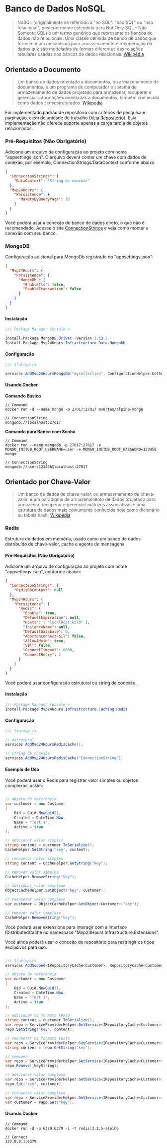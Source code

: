 # Banco de Dados NoSQL
>NoSQL (originalmente se referindo a "no SQL": "não SQL" ou "não relacional", posteriormente estendido para Not Only SQL - Não Somente SQL) é um termo genérico que representa os bancos de dados não relacionais. Uma classe definida de banco de dados que fornecem um mecanismo para armazenamento e recuperação de dados que são modelados de formas diferentes das relações tabulares usadas nos bancos de dados relacionais. [Wikipédia](https://pt.wikipedia.org/wiki/NoSQL)

## Orientado a Documento
> Um banco de dados orientado a documentos, ou armazenamento de documentos, é um programa de computador e sistema de armazenamento de dados projetado para armazenar, recuperar e gerenciar informações orientadas a documentos, também conhecido como dados semiestruturados. [Wikipedia](https://en.wikipedia.org/wiki/Document-oriented_database)

Foi implementado padrão de repositório com critérios de pesquisa e paginação, além de unidade de trabalho ([Veja Repositório](pt-br/database/use-repository)). Esta implementação não oferece suporte apenas a carga tardia de objetos relacionados. 

### Pré-Requisitos (Não Obrigatório)
Adicione um arquivo de configuração ao projeto com nome "appsettings.json". O arquivo deverá conter um chave com dados de conexão, por exemplo, ConnectionStrings/DataContext conforme abaixo:
```json
{
  "ConnectionStrings": {
    "DataContext": "String de conexão"
  },
  "Mvp24Hours": {
    "Persistence": {
      "MaxQtyByQueryPage": 30
    }
  }
}
```
Você poderá usar a conexão de banco de dados direto, o que não é recomendado. Acesse o site [ConnectionStrings](https://www.connectionstrings.com/) e veja como montar a conexão com seu banco.

### MongoDB
Configuração adicional para MongoDb registrado no "appsettings.json":
```json
{
  "Mvp24Hours": {
    "Persistence": {
      "MongoDb": {
        "EnableTls": false,
        "EnableTransaction": false
      }
    }
  }
}
```

#### Instalação
```csharp
/// Package Manager Console >

Install-Package MongoDB.Driver -Version 2.13.2
Install-Package Mvp24Hours.Infrastructure.Data.MongoDb
```
#### Configuração
```csharp
/// Startup.cs

services.AddMvp24HoursMongoDb("mycollection", ConfigurationHelper.GetSettings("ConnectionStrings:DataContext"));

```

#### Usando Docker
**Comando Básico**
```
// Command
docker run -d --name mongo -p 27017:27017 mvertes/alpine-mongo

// ConnectionString
mongodb://localhost:27017

```

**Comando para Banco com Senha**
```
// Command
docker run --name mongodb -p 27017:27017 -e MONGO_INITDB_ROOT_USERNAME=user -e MONGO_INITDB_ROOT_PASSWORD=123456 mongo

// ConnectionString
mongodb://user:123456@localhost:27017

```

## Orientado por Chave-Valor
> Um banco de dados de chave-valor, ou armazenamento de chave-valor, é um paradigma de armazenamento de dados projetado para armazenar, recuperar e gerenciar matrizes associativas e uma estrutura de dados mais comumente conhecida hoje como dicionário ou tabela hash. [Wikipédia](https://pt.wikipedia.org/wiki/Banco_de_dados_de_chave-valor)

### Redis
Estrutura de dados em memória, usado como um banco de dados distribuído de chave-valor, cache e agente de mensagens.

#### Pré-Requisitos (Não Obrigatório)
Adicione um arquivo de configuração ao projeto com nome "appsettings.json", conforme abaixo:
```json
{
  "ConnectionStrings": {
    "RedisDbContext": null
  },
  "Mvp24Hours": {
    "Persistence": {
      "Redis": {
        "Enable": true,
        "DefaultExpiration": null,
        "Hosts": [ "localhost:6379" ],
        "InstanceName": null,
        "DefaultDatabase": 0,
        "AbortOnConnectFail": false,
        "AllowAdmin": true,
        "Ssl": false,
        "ConnectTimeout": 6000,
        "ConnectRetry": 2
      }
    }
  }
}

```
Você poderá usar configuração estrutural ou string de conexão.

#### Instalação
```csharp
/// Package Manager Console >
Install-Package Mvp24Hours.Infrastructure.Caching.Redis
```

#### Configuração
```csharp
/// Startup.cs

// estrutural
services.AddMvp24HoursRedisCache();

// string de conexão
services.AddMvp24HoursRedisCache("ConnectionString");

```

#### Exemplo de Uso
Você poderá usar o Redis para registrar valor simples ou objetos complexos, assim:


```csharp

// objeto de referência
var customer = new Customer
{
    Oid = Guid.NewGuid(),
    Created = DateTime.Now,
    Name = "Test 1",
    Active = true
};

// adicionar valor simples
string content = customer.ToSerialize();
CacheHelper.SetString("key", content);

// recuperar valor simples
string content = CacheHelper.GetString("key");

// remover valor simples
CacheHelper.RemoveString("key");

// adicionar valor complexo
ObjectCacheHelper.SetObject("key", customer);

// recuperar valor complexo
var customer = ObjectCacheHelper.GetObject<Customer>("key");

// remover valor complexo
CacheHelper.RemoveString("key");

```

Você poderá usar extensions para interagir com a interface IDistributedCache no namespace "Mvp24Hours.Infrastructure.Extensions".

Você ainda poderá usar o conceito de repositório para restringir os tipos exclusivos para uso.

```csharp

/// Startup.cs
services.AddScoped<IRepositoryCache<Customer>, RepositoryCache<Customer>>();

// objeto de referência
var customer = new Customer
{
    Oid = Guid.NewGuid(),
    Created = DateTime.Now,
    Name = "Test 1",
    Active = true
};

// adicionar no formato texto
string content = customer.ToSerialize();
var repo = ServiceProviderHelper.GetService<IRepositoryCache<Customer>>();
repo.SetString("key", content);

// recuperar no formato texto
var repo = ServiceProviderHelper.GetService<IRepositoryCache<Customer>>();
string content = repo.GetString("key");

// remover
var repo = ServiceProviderHelper.GetService<IRepositoryCache<Customer>>();
repo.Remove(_keyString);

// adicionar valor complexo
var repo = ServiceProviderHelper.GetService<IRepositoryCache<Customer>>();
repo.Set("key", customer);

// recuperar valor complexo
var repo = ServiceProviderHelper.GetService<IRepositoryCache<Customer>>();
var customer = repo.Get("key");

```

#### Usando Docker
```
// Command
docker run -d -p 6379:6379 -i -t redis:3.2.5-alpine

// Connect
127.0.0.1:6379

```
